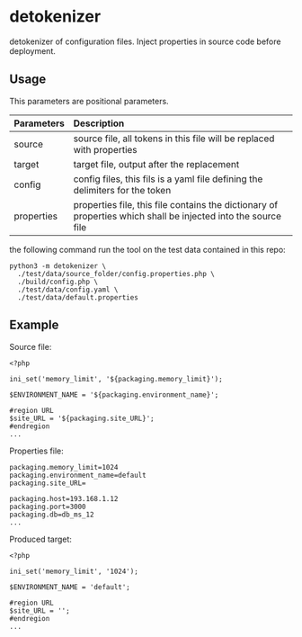 # detokenizer

detokenizer of configuration files. Inject properties in source code before
deployment.

## Usage

This parameters are positional parameters.

|Parameters|Description|
|:---|:---|
|source|source file, all tokens in this file will be replaced with properties|
|target|target file, output after the replacement|
|config|config files, this fils is a yaml file defining the delimiters for the token|
|properties|properties file, this file contains the dictionary of properties which shall be injected into the source file|

the following command run the tool on the test data contained in this repo:

```
python3 -m detokenizer \
  ./test/data/source_folder/config.properties.php \
  ./build/config.php \
  ./test/data/config.yaml \
  ./test/data/default.properties
```

## Example

Source file:

```
<?php

ini_set('memory_limit', '${packaging.memory_limit}');

$ENVIRONMENT_NAME = '${packaging.environment_name}';

#region URL
$site_URL = '${packaging.site_URL}';
#endregion
...
```

Properties file:
```
packaging.memory_limit=1024
packaging.environment_name=default
packaging.site_URL=

packaging.host=193.168.1.12
packaging.port=3000
packaging.db=db_ms_12
...
```

Produced target:

```
<?php

ini_set('memory_limit', '1024');

$ENVIRONMENT_NAME = 'default';

#region URL
$site_URL = '';
#endregion
...
```
